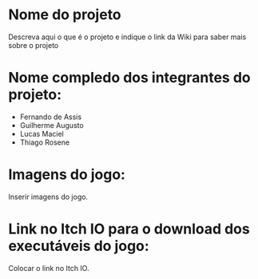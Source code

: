 # Nome do projeto

Descreva aqui o que é o projeto e indique o link da Wiki para saber mais sobre o projeto

# Nome compledo dos integrantes do projeto:

* Fernando de Assis
* Guilherme Augusto
* Lucas Maciel
* Thiago Rosene

# Imagens do jogo:

Inserir imagens do jogo.

# Link no Itch IO para o download dos executáveis do jogo:

Colocar o link no Itch IO.
